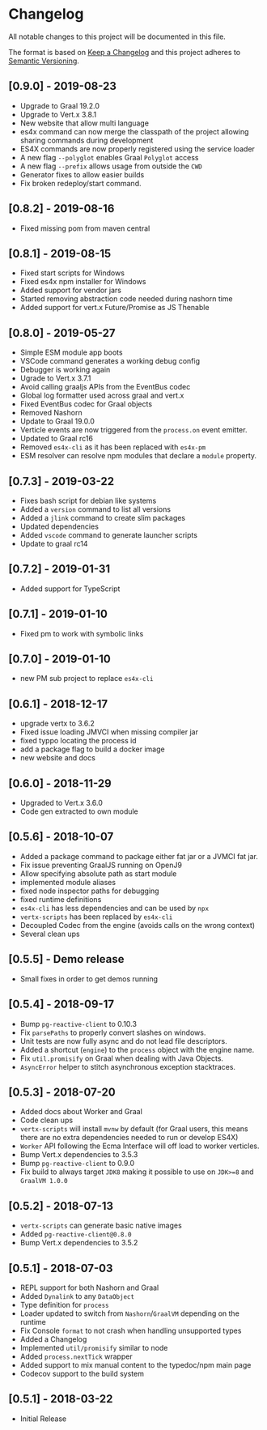 # Changelog

All notable changes to this project will be documented in this file.

The format is based on [Keep a Changelog](http://keepachangelog.com/en/1.0.0/)
and this project adheres to [Semantic Versioning](http://semver.org/spec/v2.0.0.html).

## [0.9.0] - 2019-08-23
- Upgrade to Graal 19.2.0
- Upgrade to Vert.x 3.8.1
- New website that allow multi language
- es4x command can now merge the classpath of the project
  allowing sharing commands during development
- ES4X commands are now properly registered using the service loader
- A new flag `--polyglot` enables Graal `Polyglot` access
- A new flag `--prefix` allows usage from outside the `CWD`
- Generator fixes to allow easier builds
- Fix broken redeploy/start command.

## [0.8.2] - 2019-08-16
- Fixed missing pom from maven central

## [0.8.1] - 2019-08-15
- Fixed start scripts for Windows
- Fixed es4x npm installer for Windows
- Added support for vendor jars
- Started removing abstraction code needed during nashorn time
- Added support for vert.x Future/Promise as JS Thenable

## [0.8.0] - 2019-05-27
- Simple ESM module app boots
- VSCode command generates a working debug config
- Debugger is working again
- Ugrade to Vert.x 3.7.1
- Avoid calling graaljs APIs from the EventBus codec
- Global log formatter used across graal and vert.x
- Fixed EventBus codec for Graal objects
- Removed Nashorn
- Update to Graal 19.0.0
- Verticle events are now triggered from the `process.on` event emitter.
- Updated to Graal rc16
- Removed `es4x-cli` as it has been replaced with `es4x-pm`
- ESM resolver can resolve npm modules that declare a `module` property.

## [0.7.3] - 2019-03-22
- Fixes bash script for debian like systems 
- Added a `version` command to list all versions
- Added a `jlink` command to create slim packages
- Updated dependencies
- Added `vscode` command to generate launcher scripts
- Update to graal rc14

## [0.7.2] - 2019-01-31
- Added support for TypeScript

## [0.7.1] - 2019-01-10
- Fixed pm to work with symbolic links

## [0.7.0] - 2019-01-10
- new PM sub project to replace `es4x-cli`

## [0.6.1] - 2018-12-17
- upgrade vertx to 3.6.2
- Fixed issue loading JMVCI when missing compiler jar
- fixed typpo locating the process id
- add a package flag to build a docker image
- new website and docs

## [0.6.0] - 2018-11-29
- Upgraded to Vert.x 3.6.0
- Code gen extracted to own module

## [0.5.6] - 2018-10-07
- Added a package command to package either fat jar or a JVMCI fat jar.
- Fix issue preventing GraalJS running on OpenJ9
- Allow specifying absolute path as start module
- implemented module aliases
- fixed node inspector paths for debugging
- fixed runtime definitions
- `es4x-cli` has less dependencies and can be used by `npx`
- `vertx-scripts` has been replaced by `es4x-cli`
- Decoupled Codec from the engine (avoids calls on the wrong context)
- Several clean ups

## [0.5.5] - Demo release
- Small fixes in order to get demos running

## [0.5.4] - 2018-09-17
- Bump `pg-reactive-client` to 0.10.3
- Fix `parsePaths` to properly convert slashes on windows.
- Unit tests are now fully async and do not lead file descriptors.
- Added a shortcut (`engine`) to the `process` object with the engine name.  
- Fix `util.promisify` on Graal when dealing with Java Objects.
- `AsyncError` helper to stitch asynchronous exception stacktraces.

## [0.5.3] - 2018-07-20
- Added docs about Worker and Graal
- Code clean ups
- `vertx-scripts` will install `mvnw` by default (for Graal users, this means there are no extra
  dependencies needed to run or develop ES4X)
- `Worker` API following the Ecma Interface will off load to worker verticles.
- Bump Vert.x dependencies to 3.5.3
- Bump `pg-reactive-client` to 0.9.0
- Fix build to always target `JDK8` making it possible to use on `JDK>=8` and `GraalVM 1.0.0`

## [0.5.2] - 2018-07-13
- `vertx-scripts` can generate basic native images
- Added `pg-reactive-client@0.8.0`
- Bump Vert.x dependencies to 3.5.2

## [0.5.1] - 2018-07-03
- REPL support for both Nashorn and Graal
- Added `Dynalink` to any `DataObject`
- Type definition for `process`
- Loader updated to switch from `Nashorn`/`GraalVM` depending on the runtime
- Fix Console `format` to not crash when handling unsupported types
- Added a Changelog
- Implemented `util/promisify` similar to node
- Added `process.nextTick` wrapper
- Added support to mix manual content to the typedoc/npm main page
- Codecov support to the build system


## [0.5.1] - 2018-03-22
- Initial Release
